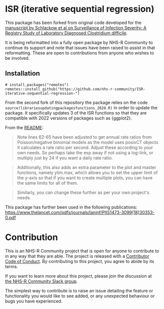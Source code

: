 # ISR (iterative sequential regression)

This package has been forked from original code developed for the 
[manuscript by Schlackow et al on Surveillance of Infection Severity: A Registry Study of Laboratory Diagnosed Clostridium difficile](https://journals.plos.org/plosmedicine/article?id=10.1371/journal.pmed.1001279). 

It is being reformatted into a fully open package by NHS-R Community to continue 
its support and note that issues have been raised to assist in that reformatting. 
These are open to contributions from anyone who wishes to be involved.

## Installation

```
# install.packages("remotes")
remotes::install_github("https://github.com/nhs-r-community/ISR-iterative-sequential-regression-")
```

From the second fork of this repository the package relies on the code 
`source(librariesupdatingpackagesfunctions_2020.R)` in order to update the 
package. It specifically updates 3 of the ISR functions so that they are 
compatible with 2022 versions of packages such as {ggplot2}. 

From the [README](https://github.com/karinadorisvihta/ISR-iterative-sequential-regression-):

> Note lines 62-65 have been adjusted to get annual rate ratios from 
Poisson/negative binomial models as the model uses posixCT objects it calculates 
a rate ratio per second. Adjust these according to your own needs. So perhaps 
take the exp away if not using a log-link, or multiply just by 24 if you want 
a daily rate ratio. 

> Additionally, this also adds an extra parameter to the plot and master 
functions, namely ylim.max, which allows you to set the upper limit of the 
y-axis so that if you want to create multiple plots, you can have the same 
limits for all of them. 

> Similarly, you can change these further as per your own project's needs.

This package has further been used in the following publications:
https://www.thelancet.com/pdfs/journals/laninf/PIIS1473-3099(18)30353-0.pdf 

# Contribution

This is an NHS-R Community project that is open for anyone to contribute
to in any way that they are able. The project is released with a
[Contributor Code of
Conduct](https://contributor-covenant.org/version/2/1/CODE_OF_CONDUCT.html).
By contributing to this project, you agree to abide by its terms.

If you want to learn more about this project, please join the discussion
at [the NHS-R Community Slack group](https://nhsrcommunity.slack.com/).

The simplest way to contribute is to raise an issue detailing the
feature or functionality you would like to see added, or any unexpected
behaviour or bugs you have experienced.
